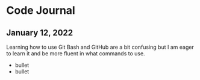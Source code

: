 # Code Journal

## January 12, 2022

Learning how to use Git Bash and GitHub are a bit confusing but I am eager to learn it and be more fluent in what commands to use.

- bullet
- bullet